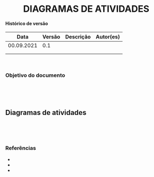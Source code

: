 # <center> DIAGRAMAS DE ATIVIDADES

#### Histórico de versão<br>

|      Data      | Versão | Descrição | Autor(es)|
| -------------- | --------- | --------- | -------- |
| 00.09.2021 |    0.1    | | |
| | | | |
| | | | |

<br>

### Objetivo do documento

<div align="justify">

<br>

<br></div>

## Diagramas de atividades

<div align="justify">

<br>

<br></div>

### Referências
- 
- 
- 
